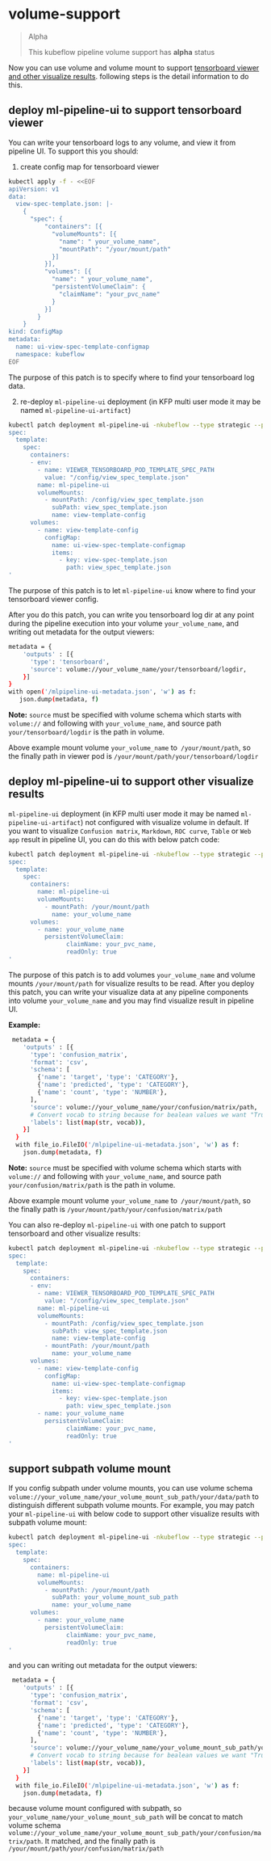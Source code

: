 # volume-support

> Alpha
>
> This kubeflow pipeline volume support has **alpha** status 

Now you can use volume and volume mount to support [tensorboard viewer and other visualize results](https://www.kubeflow.org/docs/pipelines/sdk/output-viewer). following steps is the detail information to do this.


## deploy ml-pipeline-ui to support tensorboard viewer
You can write your tensorboard logs to any volume, and view it from pipeline UI. 
To support this you should:

1. create config map for tensorboard viewer
```bash
kubectl apply -f - <<EOF
apiVersion: v1
data:
  view-spec-template.json: |-
    {
      "spec": {
          "containers": [{
            "volumeMounts": [{
              "name": " your_volume_name",
              "mountPath": "/your/mount/path"
            }]
          }],
          "volumes": [{
            "name": " your_volume_name",
            "persistentVolumeClaim": {
              "claimName": "your_pvc_name"
            }
          }]
        }
    }
kind: ConfigMap
metadata:
  name: ui-view-spec-template-configmap
  namespace: kubeflow
EOF
```
The purpose of this patch is to specify where to find your tensorboard log data. 


2. re-deploy `ml-pipeline-ui` deployment (in KFP multi user mode it may be named `ml-pipeline-ui-artifact`) 
```bash
kubectl patch deployment ml-pipeline-ui -nkubeflow --type strategic --patch '
spec:
  template:
    spec:
      containers:
      - env:
        - name: VIEWER_TENSORBOARD_POD_TEMPLATE_SPEC_PATH
          value: "/config/view_spec_template.json"
        name: ml-pipeline-ui
        volumeMounts:
          - mountPath: /config/view_spec_template.json
            subPath: view_spec_template.json
            name: view-template-config
      volumes:
        - name: view-template-config
          configMap:
            name: ui-view-spec-template-configmap
            items:
              - key: view-spec-template.json
                path: view_spec_template.json
'
```
The purpose of this patch is to let `ml-pipeline-ui` know where to find your tensorboard viewer config.

After you do this patch, you can write you tensorboard log dir at any point during the pipeline execution into your volume `your_volume_name`, and writing out metadata for the output viewers: 
```bash
metadata = {
    'outputs' : [{
      'type': 'tensorboard',
      'source': volume://your_volume_name/your/tensorboard/logdir,
    }]
}
with open('/mlpipeline-ui-metadata.json', 'w') as f:
   json.dump(metadata, f)
```
**Note:** `source` must be specified with volume schema which starts with `volume://` and following with `your_volume_name`, and source path `your/tensorboard/logdir` is the path in volume. 


Above example mount volume `your_volume_name` to` /your/mount/path`, so the finally path in viewer pod is `/your/mount/path/your/tensorboard/logdir`


## deploy ml-pipeline-ui to support other visualize results
`ml-pipeline-ui` deployment (in KFP multi user mode it may be named `ml-pipeline-ui-artifact`) not configured with visualize volume in default. If you want to visualize `Confusion matrix`, `Markdown`, `ROC curve`, `Table` or `Web app` result in pipeline UI, you can do this with below patch code:
```bash
kubectl patch deployment ml-pipeline-ui -nkubeflow --type strategic --patch '
spec:
  template:
    spec:
      containers:
        name: ml-pipeline-ui
        volumeMounts:
          - mountPath: /your/mount/path
            name: your_volume_name
      volumes:
        - name: your_volume_name
          persistentVolumeClaim:
                claimName: your_pvc_name,
                readOnly: true
'
```
The purpose of this patch is to add volumes `your_volume_name` and volume mounts `/your/mount/path` for visualize results to be read. After you deploy this patch, you can write your visualize data at any pipeline components into volume `your_volume_name` and you may find visualize result in pipeline UI.


**Example:**
```bash
 metadata = {
    'outputs' : [{
      'type': 'confusion_matrix',
      'format': 'csv',
      'schema': [
        {'name': 'target', 'type': 'CATEGORY'},
        {'name': 'predicted', 'type': 'CATEGORY'},
        {'name': 'count', 'type': 'NUMBER'},
      ],
      'source': volume://your_volume_name/your/confusion/matrix/path,
      # Convert vocab to string because for bealean values we want "True|False" to match csv data.
      'labels': list(map(str, vocab)),
    }]
  }
  with file_io.FileIO('/mlpipeline-ui-metadata.json', 'w') as f:
    json.dump(metadata, f)
```
**Note:** `source` must be specified with volume schema which starts with `volume://` and following with `your_volume_name`, and source path `your/confusion/matrix/path` is the path in volume. 


Above example mount volume `your_volume_name` to` /your/mount/path`, so the finally path is `/your/mount/path/your/confusion/matrix/path`

You can also re-deploy `ml-pipeline-ui` with one patch to support tensorboard and other visualize results:
```bash
kubectl patch deployment ml-pipeline-ui -nkubeflow --type strategic --patch '
spec:
  template:
    spec:
      containers:
      - env:
        - name: VIEWER_TENSORBOARD_POD_TEMPLATE_SPEC_PATH
          value: "/config/view_spec_template.json"
        name: ml-pipeline-ui
        volumeMounts:
          - mountPath: /config/view_spec_template.json
            subPath: view_spec_template.json
            name: view-template-config
          - mountPath: /your/mount/path
            name: your_volume_name
      volumes:
        - name: view-template-config
          configMap:
            name: ui-view-spec-template-configmap
            items:
              - key: view-spec-template.json
                path: view_spec_template.json
        - name: your_volume_name
          persistentVolumeClaim:
                claimName: your_pvc_name,
                readOnly: true
'
```


## support subpath volume mount
If you config subpath under volume mounts, you can use volume schema `volume://your_volume_name/your_volume_mount_sub_path/your/data/path` to distinguish different subpath volume mounts. For example, you may patch your `ml-pipeline-ui` with below code to support other visualize results with subpath volume mount:
```bash
kubectl patch deployment ml-pipeline-ui -nkubeflow --type strategic --patch '
spec:
  template:
    spec:
      containers:
        name: ml-pipeline-ui
        volumeMounts:
          - mountPath: /your/mount/path
            subPath: your_volume_mount_sub_path
            name: your_volume_name
      volumes:
        - name: your_volume_name
          persistentVolumeClaim:
                claimName: your_pvc_name,
                readOnly: true
'
```
and you can writing out metadata for the output viewers: 
```bash
 metadata = {
    'outputs' : [{
      'type': 'confusion_matrix',
      'format': 'csv',
      'schema': [
        {'name': 'target', 'type': 'CATEGORY'},
        {'name': 'predicted', 'type': 'CATEGORY'},
        {'name': 'count', 'type': 'NUMBER'},
      ],
      'source': volume://your_volume_name/your_volume_mount_sub_path/your/confusion/matrix/path,
      # Convert vocab to string because for bealean values we want "True|False" to match csv data.
      'labels': list(map(str, vocab)),
    }]
  }
  with file_io.FileIO('/mlpipeline-ui-metadata.json', 'w') as f:
    json.dump(metadata, f)
```
because volume mount configured with subpath, so `your_volume_name/your_volume_mount_sub_path` will be concat to match volume schema `volume://your_volume_name/your_volume_mount_sub_path/your/confusion/matrix/path`. It matched, and the finally path is `/your/mount/path/your/confusion/matrix/path`

